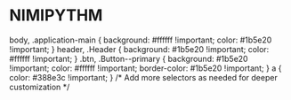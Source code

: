# NIMIPYTHM

  body, .application-main {
  background: #ffffff !important;
  color: #1b5e20 !important;
}
header, .Header {
  background: #1b5e20 !important;
  color: #ffffff !important;
}
.btn, .Button--primary {
  background: #1b5e20 !important;
  color: #ffffff !important;
  border-color: #1b5e20 !important;
}
a {
  color: #388e3c !important;
}
/* Add more selectors as needed for deeper customization */
